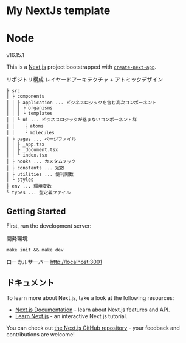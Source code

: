 # My NextJs template

# Node

v16.15.1

This is a [Next.js](https://nextjs.org/) project bootstrapped with [`create-next-app`](https://github.com/vercel/next.js/tree/canary/packages/create-next-app).

リポジトリ構成
レイヤードアーキテクチャ + アトミックデザイン

```
├ src
│ ├ components
│ │ ├ application ... ビジネスロジックを含む高次コンポーネント
│ │ │ ├ organisms
│ │ │ └ templates
│ │ └ ui ... ビジネスロジックが絡まないコンポーネント群
│ │ 　 ├ atoms
│ │ 　 └ molecules
│ ├ pages ... ページファイル
│ │ ├ _app.tsx
│ │ ├ _document.tsx
│ │ └ index.tsx
│ ├ hooks ... カスタムフック
│ ├ constants ... 定数
│ ├ utilities ... 便利関数
│ └ styles
├ env ... 環境変数
└ types ... 型定義ファイル
```

## Getting Started

First, run the development server:

開発環境

```
make init && make dev
```

ローカルサーバー
[http://localhost:3001](http://localhost:3001)

## ドキュメント

To learn more about Next.js, take a look at the following resources:

- [Next.js Documentation](https://nextjs.org/docs) - learn about Next.js features and API.
- [Learn Next.js](https://nextjs.org/learn) - an interactive Next.js tutorial.

You can check out [the Next.js GitHub repository](https://github.com/vercel/next.js/) - your feedback and contributions are welcome!
